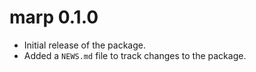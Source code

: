 # marp 0.1.0

* Initial release of the package.
* Added a `NEWS.md` file to track changes to the package.
